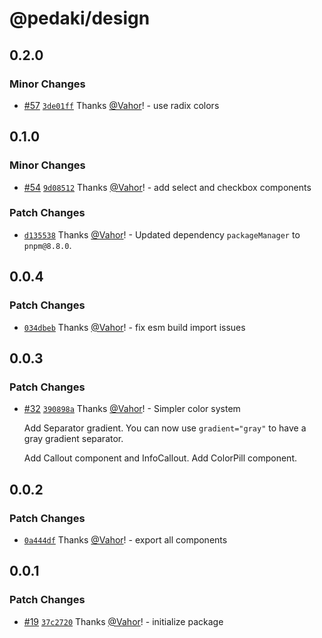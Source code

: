 # @pedaki/design

## 0.2.0

### Minor Changes

- [#57](https://github.com/PedakiHQ/pedaki/pull/57) [`3de01ff`](https://github.com/PedakiHQ/pedaki/commit/3de01ff10a1c73cdc40e38a78005454a7819222f) Thanks [@Vahor](https://github.com/Vahor)! - use radix colors

## 0.1.0

### Minor Changes

- [#54](https://github.com/PedakiHQ/pedaki/pull/54) [`9d08512`](https://github.com/PedakiHQ/pedaki/commit/9d085126180c73bba63aa0d2d6329cf1b1029b5f) Thanks [@Vahor](https://github.com/Vahor)! - add select and checkbox components

### Patch Changes

- [`d135538`](https://github.com/PedakiHQ/pedaki/commit/d135538af9d44bfa7b546bfe9b47da03bf10cad7) Thanks [@Vahor](https://github.com/Vahor)! - Updated dependency `packageManager` to `pnpm@8.8.0`.

## 0.0.4

### Patch Changes

- [`034dbeb`](https://github.com/PedakiHQ/pedaki/commit/034dbebec2ae8e7aea457a8b12994cb24b7d33c3) Thanks [@Vahor](https://github.com/Vahor)! - fix esm build import issues

## 0.0.3

### Patch Changes

- [#32](https://github.com/PedakiHQ/pedaki/pull/32) [`390898a`](https://github.com/PedakiHQ/pedaki/commit/390898a16b63725803d12f1cfa3f84a293ce5c67) Thanks [@Vahor](https://github.com/Vahor)! - Simpler color system

  Add Separator gradient.
  You can now use `gradient="gray"` to have a gray gradient separator.

  Add Callout component and InfoCallout.
  Add ColorPill component.

## 0.0.2

### Patch Changes

- [`0a444df`](https://github.com/PedakiHQ/pedaki/commit/0a444dfe6d80a922bdc6475b6d9aba83273a44e4) Thanks [@Vahor](https://github.com/Vahor)! - export all components

## 0.0.1

### Patch Changes

- [#19](https://github.com/PedakiHQ/pedaki/pull/19) [`37c2720`](https://github.com/PedakiHQ/pedaki/commit/37c272082ac8eaf0ef33deccfa14c75d500281d1) Thanks [@Vahor](https://github.com/Vahor)! - initialize package
